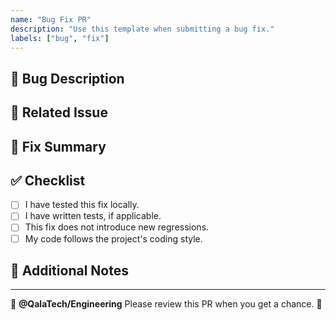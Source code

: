 ```yaml
---
name: "Bug Fix PR"
description: "Use this template when submitting a bug fix."
labels: ["bug", "fix"]
---
```


## 🐛 Bug Description
<!-- Clearly describe the bug. Provide steps to reproduce if possible. -->

## 🔗 Related Issue
<!-- Link related issues using `Fixes #123` or `Closes #123` -->

## 🔧 Fix Summary
<!-- Explain the solution implemented to fix the bug. -->

## ✅ Checklist
- [ ] I have tested this fix locally.
- [ ] I have written tests, if applicable.
- [ ] This fix does not introduce new regressions.
- [ ] My code follows the project's coding style.

## 🔄 Additional Notes
<!-- Any extra details for reviewers. -->

---

🔔 **@QalaTech/Engineering** Please review this PR when you get a chance. 🙌